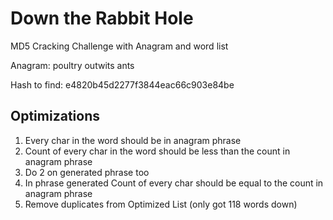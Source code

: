 # Down the Rabbit Hole

MD5 Cracking Challenge with Anagram and word list

Anagram: poultry outwits ants

Hash to find: e4820b45d2277f3844eac66c903e84be

## Optimizations

1. Every char in the word should be in anagram phrase
2. Count of every char in the word should be less than the count in anagram phrase
3. Do 2 on generated phrase too
4. In phrase generated Count of every char should be equal to the count in anagram phrase
5. Remove duplicates from Optimized List (only got 118 words down)

